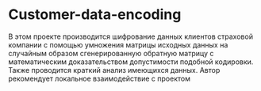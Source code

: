 # Customer-data-encoding
В этом проекте производится шифрование данных клиентов страховой компании с помощью умножения матрицы исходных данных на случайным образом сгенерированную обратную матрицу с математическим доказательством допустимости подобной кодировки. Также проводится краткий анализ имеющихся данных. Автор рекомендует локальное взаимодействие с проектом
